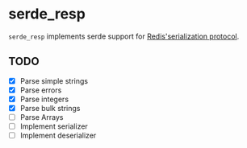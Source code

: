 # serde_resp

`serde_resp` implements serde support for [Redis'serialization protocol](https://redis.io/topics/protocol).

## TODO
- [X] Parse simple strings
- [X] Parse errors
- [X] Parse integers
- [X] Parse bulk strings
- [ ] Parse Arrays
- [ ] Implement serializer
- [ ] Implement deserializer
